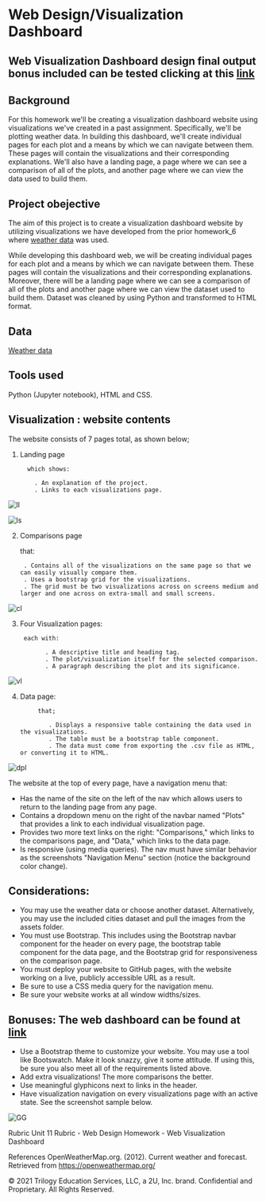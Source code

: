 
# Web Design/Visualization Dashboard

## Web Visualization Dashboard design final output bonus included can be tested clicking at this [link](https://bigoshunane.github.io/Web-Design-Challenge-HM-9/Web_Visualizations/landingpage.html)

## Background
For this homework we'll be creating a visualization dashboard website using visualizations we've created in a past assignment. Specifically, we'll be plotting weather data.
In building this dashboard, we'll create individual pages for each plot and a means by which we can navigate between them. These pages will contain the visualizations and their corresponding explanations. We'll also have a landing page, a page where we can see a comparison of all of the plots, and another page where we can view the data used to build them.



## Project obejective
The aim of this project is to create a visualization dashboard website by utilizing visualizations we have developed from the prior homework_6 where [weather data](https://github.com/bigoshunane/Python_API_Challenge_HM6/blob/main/output_data/cities.csv ) was used.

While developing this dashboard web, we will be creating individual pages for each plot and a means by which we can navigate between them. These pages will contain the visualizations and their corresponding explanations. Moreover, there will be a landing page where we can see a comparison of all of the plots and another page where we can view the dataset used to build them. Dataset was cleaned by using Python and transformed to HTML format.


## Data
[Weather data](https://github.com/bigoshunane/Python_API_Challenge_HM6/blob/main/output_data/cities.csv)

## Tools used
Python (Jupyter notebook), HTML and CSS.

## Visualization : website contents

The website consists of 7 pages total, as shown below;

1. Landing page 

         which shows:
              
           . An explanation of the project.
           . Links to each visualizations page.

![ll](https://user-images.githubusercontent.com/84547558/157135291-e0249df7-e5d2-4815-b07f-19dabb1035b4.png)


![ls](https://user-images.githubusercontent.com/84547558/157135066-214693e5-054f-4874-9c64-70f04a405190.png)


2. Comparisons page 

      that:
                 
        . Contains all of the visualizations on the same page so that we can easily visually compare them.
        . Uses a bootstrap grid for the visualizations.
        . The grid must be two visualizations across on screens medium and larger and one across on extra-small and small screens.
   
 ![cl](https://user-images.githubusercontent.com/84547558/157135814-574df3fa-f1be-4ddc-8061-74249df04daf.png)
  

3. Four Visualization pages: 
                   
        each with:
                    
              . A descriptive title and heading tag.
              . The plot/visualization itself for the selected comparison.
              . A paragraph describing the plot and its significance.
                      
![vl](https://user-images.githubusercontent.com/84547558/157136529-ed227e4a-68ca-4435-bbaa-2492e0a5af61.png)
                  
   
4. Data page:
       
            that;
                 
               . Displays a responsive table containing the data used in the visualizations.
               . The table must be a bootstrap table component.
               . The data must come from exporting the .csv file as HTML, or converting it to HTML. 
                    
![dpl](https://user-images.githubusercontent.com/84547558/157136852-c077b790-1130-4297-a164-5a809975042e.png)

 The website at the top of every page, have a navigation menu that:

-  Has the name of the site on the left of the nav which allows users to return to the landing page from any page.
-  Contains a dropdown menu on the right of the navbar named "Plots" that provides a link to each individual visualization page.
-  Provides two more text links on the right: "Comparisons," which links to the comparisons page, and "Data," which links to the data page.
-  Is responsive (using media queries). The nav must have similar behavior as the screenshots "Navigation Menu" section (notice the background color change).                  

## Considerations:
-  You may use the weather data or choose another dataset. Alternatively, you may use the included cities dataset and pull the images from the assets folder.
-  You must use Bootstrap. This includes using the Bootstrap navbar component for the header on every page, 
  the bootstrap table component for the data page, and the Bootstrap grid for responsiveness on the comparison page.
-  You must deploy your website to GitHub pages, with the website working on a live, publicly accessible URL as a result.
-  Be sure to use a CSS media query for the navigation menu.
-  Be sure your website works at all window widths/sizes.


## Bonuses:   The web dashboard can be found at [link](https://bigoshunane.github.io/Web-Design-Challenge-HM-9/Web_Visualizations/landingpage.html)

-  Use a Bootstrap theme to customize your website. You may use a tool like Bootswatch. Make it look snazzy,
  give it some attitude. If using this, be sure you also meet all of the requirements listed above.
-  Add extra visualizations! The more comparisons the better.
-  Use meaningful glyphicons next to links in the header.
-  Have visualization navigation on every visualizations page with an active state. See the screenshot sample below.


![GG](https://user-images.githubusercontent.com/84547558/157310375-0668dc7b-41df-4354-84e5-7d6ee83e1816.png)






Rubric
Unit 11 Rubric - Web Design Homework - Web Visualization Dashboard


References
OpenWeatherMap.org. (2012). Сurrent weather and forecast. Retrieved from https://openweathermap.org/

© 2021 Trilogy Education Services, LLC, a 2U, Inc. brand. Confidential and Proprietary. All Rights Reserved.
